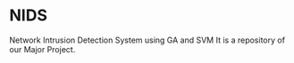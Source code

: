 # NIDS
Network Intrusion Detection System using GA and SVM
It is a repository of our Major Project.
